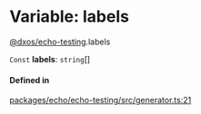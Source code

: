 # Variable: labels

[@dxos/echo-testing](../modules/dxos_echo_testing.md).labels

 `Const` **labels**: `string`[]

#### Defined in

[packages/echo/echo-testing/src/generator.ts:21](https://github.com/dxos/dxos/blob/db8188dae/packages/echo/echo-testing/src/generator.ts#L21)
